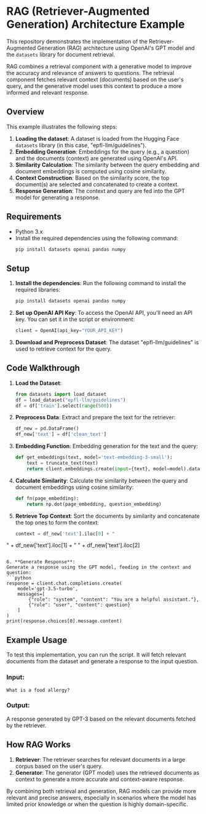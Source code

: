 
# RAG (Retriever-Augmented Generation) Architecture Example

This repository demonstrates the implementation of the Retriever-Augmented Generation (RAG) architecture using OpenAI's GPT model and the `datasets` library for document retrieval.

RAG combines a retrieval component with a generative model to improve the accuracy and relevance of answers to questions. The retrieval component fetches relevant context (documents) based on the user's query, and the generative model uses this context to produce a more informed and relevant response.

## Overview

This example illustrates the following steps:

1. **Loading the dataset**: A dataset is loaded from the Hugging Face `datasets` library (in this case, "epfl-llm/guidelines").
2. **Embedding Generation**: Embeddings for the query (e.g., a question) and the documents (context) are generated using OpenAI's API.
3. **Similarity Calculation**: The similarity between the query embedding and document embeddings is computed using cosine similarity.
4. **Context Construction**: Based on the similarity score, the top document(s) are selected and concatenated to create a context.
5. **Response Generation**: The context and query are fed into the GPT model for generating a response.

## Requirements

- Python 3.x
- Install the required dependencies using the following command:
  ```bash
  pip install datasets openai pandas numpy
  ```

## Setup

1. **Install the dependencies**:
   Run the following command to install the required libraries:
   ```bash
   pip install datasets openai pandas numpy
   ```

2. **Set up OpenAI API Key**:
   To access the OpenAI API, you'll need an API key. You can set it in the script or environment:
   ```python
   client = OpenAI(api_key="YOUR_API_KEY")
   ```

3. **Download and Preprocess Dataset**:
   The dataset "epfl-llm/guidelines" is used to retrieve context for the query.

## Code Walkthrough

1. **Load the Dataset**:
   ```python
   from datasets import load_dataset
   df = load_dataset("epfl-llm/guidelines")
   df = df['train'].select(range(500))
   ```

2. **Preprocess Data**:
   Extract and prepare the text for the retriever:
   ```python
   df_new = pd.DataFrame()
   df_new['text'] = df['clean_text']
   ```

3. **Embedding Function**:
   Embedding generation for the text and the query:
   ```python
   def get_embeddings(text, model='text-embedding-3-small'):
       text = truncate_text(text)
       return client.embeddings.create(input={text}, model=model).data[0].embedding
   ```

4. **Calculate Similarity**:
   Calculate the similarity between the query and document embeddings using cosine similarity:
   ```python
   def fn(page_embedding):
       return np.dot(page_embedding, question_embedding)
   ```

5. **Retrieve Top Context**:
   Sort the documents by similarity and concatenate the top ones to form the context:
   ```python
   context = df_new['text'].iloc[0] + "
" + df_new['text'].iloc[1] + "
" + df_new['text'].iloc[2]
   ```

6. **Generate Response**:
   Generate a response using the GPT model, feeding in the context and question:
   ```python
   response = client.chat.completions.create(
       model='gpt-3.5-turbo',
       messages=[
           {"role": "system", "content": "You are a helpful assistant."},
           {"role": "user", "content": question}
       ]
   )
   print(response.choices[0].message.content)
   ```

## Example Usage

To test this implementation, you can run the script. It will fetch relevant documents from the dataset and generate a response to the input question.

### Input:
```text
What is a food allergy?
```

### Output:
A response generated by GPT-3 based on the relevant documents fetched by the retriever.

## How RAG Works

1. **Retriever**: The retriever searches for relevant documents in a large corpus based on the user's query.
2. **Generator**: The generator (GPT model) uses the retrieved documents as context to generate a more accurate and context-aware response.

By combining both retrieval and generation, RAG models can provide more relevant and precise answers, especially in scenarios where the model has limited prior knowledge or when the question is highly domain-specific.
